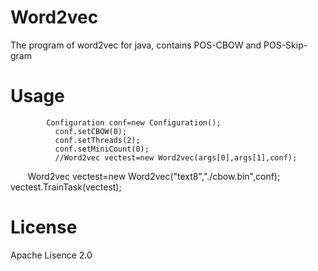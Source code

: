 # Word2vec
The program of word2vec for java, contains POS-CBOW and POS-Skip-gram

# Usage

            Configuration conf=new Configuration();
        	  conf.setCBOW(0);
        	  conf.setThreads(2);
        	  conf.setMiniCount(0);
        	  //Word2vec vectest=new Word2vec(args[0],args[1],conf);
        	  Word2vec vectest=new Word2vec("text8","./cbow.bin",conf);
        	  vectest.TrainTask(vectest);

# License
  Apache Lisence 2.0
